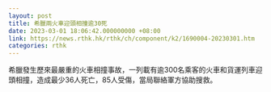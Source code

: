 ```yaml
---
layout: post
title: 希臘兩火車迎頭相撞逾30死
date: 2023-03-01 18:06:42.000000000 +08:00
link: https://news.rthk.hk/rthk/ch/component/k2/1690004-20230301.htm
categories: rthk
---
```


希臘發生歷來最嚴重的火車相撞事故，一列載有逾300名乘客的火車和貨運列車迎頭相撞，造成最少36人死亡，85人受傷，當局聯絡軍方協助搜救。
